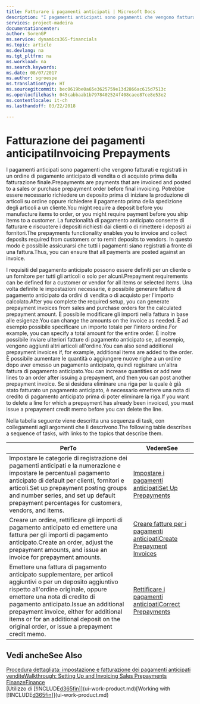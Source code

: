 ```yaml
---
title: Fatturare i pagamenti anticipati | Microsoft Docs
description: "I pagamenti anticipati sono pagamenti che vengono fatturati e registrati in un ordine di pagamento anticipato di vendita o di acquisto prima della fatturazione finale. Potrebbe essere necessario richiedere un deposito prima di iniziare la produzione di articoli su ordine oppure richiedere il pagamento prima della spedizione degli articoli a un cliente. La funzionalità di pagamento anticipato consente di fatturare e riscuotere i depositi richiesti dai clienti o di rimettere i depositi ai fornitori. In questo modo è possibile assicurarsi che tutti i pagamenti siano registrati a fronte di una fattura."
services: project-madeira
documentationcenter: 
author: SorenGP
ms.service: dynamics365-financials
ms.topic: article
ms.devlang: na
ms.tgt_pltfrm: na
ms.workload: na
ms.search.keywords: 
ms.date: 08/07/2017
ms.author: sgroespe
ms.translationtype: HT
ms.sourcegitcommit: bec0619be0a65e3625759e13d2866ac615d7513c
ms.openlocfilehash: 045cabbaab1b7978402524f408caee87ce8e53e2
ms.contentlocale: it-ch
ms.lasthandoff: 03/22/2018

---
```

# <a name="invoicing-prepayments"></a><span data-ttu-id="bb27a-106">Fatturazione dei pagamenti anticipati</span><span class="sxs-lookup"><span data-stu-id="bb27a-106">Invoicing Prepayments</span></span>
<span data-ttu-id="bb27a-107">I pagamenti anticipati sono pagamenti che vengono fatturati e registrati in un ordine di pagamento anticipato di vendita o di acquisto prima della fatturazione finale.</span><span class="sxs-lookup"><span data-stu-id="bb27a-107">Prepayments are payments that are invoiced and posted to a sales or purchase prepayment order before final invoicing.</span></span> <span data-ttu-id="bb27a-108">Potrebbe essere necessario richiedere un deposito prima di iniziare la produzione di articoli su ordine oppure richiedere il pagamento prima della spedizione degli articoli a un cliente.</span><span class="sxs-lookup"><span data-stu-id="bb27a-108">You might require a deposit before you manufacture items to order, or you might require payment before you ship items to a customer.</span></span> <span data-ttu-id="bb27a-109">La funzionalità di pagamento anticipato consente di fatturare e riscuotere i depositi richiesti dai clienti o di rimettere i depositi ai fornitori.</span><span class="sxs-lookup"><span data-stu-id="bb27a-109">The prepayments functionality enables you to invoice and collect deposits required from customers or to remit deposits to vendors.</span></span> <span data-ttu-id="bb27a-110">In questo modo è possibile assicurarsi che tutti i pagamenti siano registrati a fronte di una fattura.</span><span class="sxs-lookup"><span data-stu-id="bb27a-110">Thus, you can ensure that all payments are posted against an invoice.</span></span>  

 <span data-ttu-id="bb27a-111">I requisiti del pagamento anticipato possono essere definiti per un cliente o un fornitore per tutti gli articoli o solo per alcuni.</span><span class="sxs-lookup"><span data-stu-id="bb27a-111">Prepayment requirements can be defined for a customer or vendor for all items or selected items.</span></span> <span data-ttu-id="bb27a-112">Una volta definite le impostazioni necessarie, è possibile generare fatture di pagamento anticipato da ordini di vendita o di acquisto per l'importo calcolato.</span><span class="sxs-lookup"><span data-stu-id="bb27a-112">After you complete the required setup, you can generate prepayment invoices from sales and purchase orders for the calculated prepayment amount.</span></span> <span data-ttu-id="bb27a-113">È possibile modificare gli importi nella fattura in base alle esigenze.</span><span class="sxs-lookup"><span data-stu-id="bb27a-113">You can change the amounts on the invoice as needed.</span></span> <span data-ttu-id="bb27a-114">È ad esempio possibile specificare un importo totale per l'intero ordine.</span><span class="sxs-lookup"><span data-stu-id="bb27a-114">For example, you can specify a total amount for the entire order.</span></span> <span data-ttu-id="bb27a-115">È inoltre possibile inviare ulteriori fatture di pagamento anticipato se, ad esempio, vengono aggiunti altri articoli all'ordine.</span><span class="sxs-lookup"><span data-stu-id="bb27a-115">You can also send additional prepayment invoices if, for example, additional items are added to the order.</span></span> <span data-ttu-id="bb27a-116">È possibile aumentare le quantità o aggiungere nuove righe a un ordine dopo aver emesso un pagamento anticipato, quindi registrare un'altra fattura di pagamento anticipato.</span><span class="sxs-lookup"><span data-stu-id="bb27a-116">You can increase quantities or add new lines to an order after issuing a prepayment, and then you can post another prepayment invoice.</span></span> <span data-ttu-id="bb27a-117">Se si desidera eliminare una riga per la quale è già stato fatturato un pagamento anticipato, è necessario emettere una nota di credito di pagamento anticipato prima di poter eliminare la riga.</span><span class="sxs-lookup"><span data-stu-id="bb27a-117">If you want to delete a line for which a prepayment has already been invoiced, you must issue a prepayment credit memo before you can delete the line.</span></span>  

 <span data-ttu-id="bb27a-118">Nella tabella seguente viene descritta una sequenza di task, con collegamenti agli argomenti che li descrivono.</span><span class="sxs-lookup"><span data-stu-id="bb27a-118">The following table describes a sequence of tasks, with links to the topics that describe them.</span></span>

|<span data-ttu-id="bb27a-119">**Per**</span><span class="sxs-lookup"><span data-stu-id="bb27a-119">**To**</span></span>|<span data-ttu-id="bb27a-120">**Vedere**</span><span class="sxs-lookup"><span data-stu-id="bb27a-120">**See**</span></span>|  
|------------|-------------|  
|<span data-ttu-id="bb27a-121">Impostare le categorie di registrazione dei pagamenti anticipati e la numerazione e impostare le percentuali pagamento anticipato di default per clienti, fornitori e articoli.</span><span class="sxs-lookup"><span data-stu-id="bb27a-121">Set up prepayment posting groups and number series, and set up default prepayment percentages for customers, vendors, and items.</span></span>|[<span data-ttu-id="bb27a-122">Impostare i pagamenti anticipati</span><span class="sxs-lookup"><span data-stu-id="bb27a-122">Set Up Prepayments</span></span>](finance-set-up-prepayments.md)|
|<span data-ttu-id="bb27a-123">Creare un ordine, rettificare gli importi di pagamento anticipato ed emettere una fattura per gli importi di pagamento anticipato.</span><span class="sxs-lookup"><span data-stu-id="bb27a-123">Create an order, adjust the prepayment amounts, and issue an invoice for prepayment amounts.</span></span>|[<span data-ttu-id="bb27a-124">Creare fatture per i pagamenti anticipati</span><span class="sxs-lookup"><span data-stu-id="bb27a-124">Create Prepayment Invoices</span></span>](finance-how-to-create-prepayment-invoices.md)|  
|<span data-ttu-id="bb27a-125">Emettere una fattura di pagamento anticipato supplementare, per articoli aggiuntivi o per un deposito aggiuntivo rispetto all'ordine originale, oppure emettere una nota di credito di pagamento anticipato.</span><span class="sxs-lookup"><span data-stu-id="bb27a-125">Issue an additional prepayment invoice, either for additional items or for an additional deposit on the original order, or issue a prepayment credit memo.</span></span>|[<span data-ttu-id="bb27a-126">Rettificare i pagamenti anticipati</span><span class="sxs-lookup"><span data-stu-id="bb27a-126">Correct Prepayments</span></span>](finance-how-to-correct-prepayments.md)|  

## <a name="see-also"></a><span data-ttu-id="bb27a-127">Vedi anche</span><span class="sxs-lookup"><span data-stu-id="bb27a-127">See Also</span></span>  
[<span data-ttu-id="bb27a-128">Procedura dettagliata: impostazione e fatturazione dei pagamenti anticipati vendite</span><span class="sxs-lookup"><span data-stu-id="bb27a-128">Walkthrough: Setting Up and Invoicing Sales Prepayments</span></span>](walkthrough-setting-up-and-invoicing-sales-prepayments.md)  
[<span data-ttu-id="bb27a-129">Finanze</span><span class="sxs-lookup"><span data-stu-id="bb27a-129">Finance</span></span>](finance.md)  
<span data-ttu-id="bb27a-130">[Utilizzo di [!INCLUDE[d365fin](includes/d365fin_md.md)]](ui-work-product.md)</span><span class="sxs-lookup"><span data-stu-id="bb27a-130">[Working with [!INCLUDE[d365fin](includes/d365fin_md.md)]](ui-work-product.md)</span></span>

